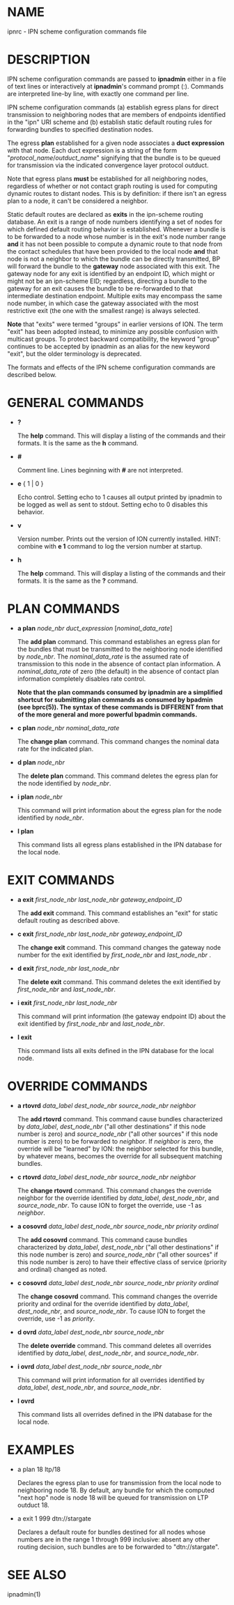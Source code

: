 # NAME

ipnrc - IPN scheme configuration commands file

# DESCRIPTION

IPN scheme configuration commands are passed to **ipnadmin** either in a file of
text lines or interactively at **ipnadmin**'s command prompt (:).  Commands
are interpreted line-by line, with exactly one command per line.

IPN scheme configuration commands (a) establish egress plans for direct
transmission to neighboring nodes that are members of endpoints identified
in the "ipn" URI scheme and (b) establish static default routing rules
for forwarding bundles to specified destination nodes.

The egress **plan** established for a given node associates a **duct expression**
with that node.  Each duct expression is a string of the form
"_protocol\_name_/_outduct\_name_" signifying that the bundle is to be
queued for transmission via the indicated convergence layer protocol outduct.

Note that egress plans **must** be established for all neighboring nodes,
regardless of whether or not contact graph routing is used for computing
dynamic routes to distant nodes.  This is by definition: if there isn't
an egress plan to a node, it can't be considered a neighbor.

Static default routes are declared as **exits** in the ipn-scheme routing
database.  An exit is a range of node numbers identifying a set of nodes
for which defined default routing behavior is established.  Whenever a
bundle is to be forwarded to a node whose number is in the exit's node
number range **and** it has not been possible to compute a dynamic route
to that node from the contact schedules that have been provided to the
local node **and** that node is not a neighbor to which the bundle can
be directly transmitted, BP will forward the bundle to the **gateway** node
associated with this exit.  The gateway node for any exit is identified
by an endpoint ID, which might or might not be an ipn-scheme EID; regardless,
directing a bundle to the gateway for an exit causes the bundle to be
re-forwarded to that intermediate destination endpoint.  Multiple exits
may encompass the same node number, in which case the gateway associated
with the most restrictive exit (the one with the smallest range) is
always selected.

**Note** that "exits" were termed "groups" in earlier versions of ION.  The
term "exit" has been adopted instead, to minimize any possible confusion
with multicast groups.  To protect backward compatibility, the keyword
"group" continues to be accepted by ipnadmin as an alias for the new keyword
"exit", but the older terminology is deprecated.

The formats and effects of the IPN scheme configuration commands are
described below.

# GENERAL COMMANDS

- **?**

    The **help** command.  This will display a listing of the commands and their
    formats.  It is the same as the **h** command.

- **#**

    Comment line.  Lines beginning with **#** are not interpreted.

- **e** { 1 | 0 }

    Echo control.  Setting echo to 1 causes all output printed by ipnadmin to be
    logged as well as sent to stdout.  Setting echo to 0 disables this behavior.

- **v** 

    Version number.  Prints out the version of ION currently installed.  HINT:
    combine with **e 1** command to log the version number at startup.

- **h**

    The **help** command.  This will display a listing of the commands and their
    formats.  It is the same as the **?** command.

# PLAN COMMANDS

- **a plan** _node\_nbr_ _duct\_expression_ \[_nominal\_data\_rate_\]

    The **add plan** command.  This command establishes an egress plan for
    the bundles that must be transmitted to the neighboring node identified
    by _node\_nbr_.  The _nominal\_data\_rate_ is the assumed rate of
    transmission to this node in the absence of contact plan information.
    A _nominal\_data\_rate_ of zero (the default) in the absence of contact
    plan information completely disables rate control.

    **Note that the plan commands consumed by ipnadmin are a simplified
    shortcut for submitting plan commands as consumed by bpadmin (see bprc(5)).
    The syntax of these commands is DIFFERENT from that of the more general
    and more powerful bpadmin commands.**

- **c plan** _node\_nbr_ _nominal\_data\_rate_

    The **change plan** command.  This command changes the nominal data rate
    for the indicated plan.

- **d plan** _node\_nbr_

    The **delete plan** command.  This command deletes the egress plan
    for the node identified by _node\_nbr_.

- **i plan** _node\_nbr_

    This command will print information about the egress plan for the node
    identified by _node\_nbr_.

- **l plan**

    This command lists all egress plans established in the IPN database for the
    local node.

# EXIT COMMANDS

- **a exit** _first\_node\_nbr_ _last\_node\_nbr_ _gateway\_endpoint\_ID_

    The **add exit** command.  This command establishes an "exit" for static 
    default routing as described above.

- **c exit** _first\_node\_nbr_ _last\_node\_nbr_ _gateway\_endpoint\_ID_

    The **change exit** command.  This command changes the gateway node
    number for the exit identified by _first\_node\_nbr_ and _last\_node\_nbr_ .

- **d exit** _first\_node\_nbr_ _last\_node\_nbr_

    The **delete exit** command.  This command deletes the exit identified
    by _first\_node\_nbr_ and _last\_node\_nbr_.

- **i exit** _first\_node\_nbr_ _last\_node\_nbr_

    This command will print information (the gateway endpoint ID) about the
    exit identified by _first\_node\_nbr_ and _last\_node\_nbr_.

- **l exit**

    This command lists all exits defined in the IPN database for the local node.

# OVERRIDE COMMANDS

- **a rtovrd** _data\_label_ _dest\_node\_nbr_ _source\_node\_nbr_ _neighbor_

    The **add rtovrd** command.  This command cause bundles characterized by
    _data\_label_, _dest\_node\_nbr_ ("all other destinations" if this node
    number is zero) and _source\_node\_nbr_ ("all other sources" if this node
    number is zero) to be forwarded to _neighbor_.  If _neighbor_ is zero,
    the override will be "learned" by ION: the neighbor selected for this
    bundle, by whatever means, becomes the override for all subsequent matching
    bundles.

- **c rtovrd** _data\_label_ _dest\_node\_nbr_ _source\_node\_nbr_ _neighbor_

    The **change rtovrd** command.  This command changes the override neighbor
    for the override identified by _data\_label_, _dest\_node\_nbr_, and
    _source\_node\_nbr_.  To cause ION to forget the override, use -1 as
    _neighbor_.

- **a cosovrd** _data\_label_ _dest\_node\_nbr_ _source\_node\_nbr_ _priority_ _ordinal_

    The **add cosovrd** command.  This command cause bundles characterized by
    _data\_label_, _dest\_node\_nbr_ ("all other destinations" if this node
    number is zero) and _source\_node\_nbr_ ("all other sources" if this node
    number is zero) to have their effective class of service (priority and
    ordinal) changed as noted.

- **c cosovrd** _data\_label_ _dest\_node\_nbr_ _source\_node\_nbr_ _priority_ _ordinal_

    The **change cosovrd** command.  This command changes the override priority
    and ordinal for the override identified by _data\_label_, _dest\_node\_nbr_,
    and _source\_node\_nbr_.  To cause ION to forget the override, use -1 as
    _priority_.

- **d ovrd** _data\_label_ _dest\_node\_nbr_ _source\_node\_nbr_

    The **delete override** command.  This command deletes all overrides identified
    by _data\_label_, _dest\_node\_nbr_, and _source\_node\_nbr_.

- **i ovrd** _data\_label_ _dest\_node\_nbr_ _source\_node\_nbr_

    This command will print information for all overrides identified
    by _data\_label_, _dest\_node\_nbr_, and _source\_node\_nbr_.

- **l ovrd**

    This command lists all overrides defined in the IPN database for the local node.

# EXAMPLES

- a plan 18 ltp/18

    Declares the egress plan to use for transmission from the local node to
    neighboring node 18.  By default, any bundle for which the computed "next
    hop" node is node 18 will be queued for transmission on LTP outduct 18.

- a exit 1 999 dtn://stargate

    Declares a default route for bundles destined for all nodes whose numbers
    are in the range 1 through 999 inclusive: absent any other routing decision,
    such bundles are to be forwarded to "dtn://stargate".

# SEE ALSO

ipnadmin(1)
